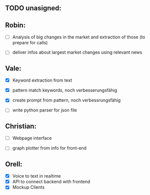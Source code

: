 ## TODO unasigned:


## Robin:
- [ ] Analysis of big changes in the market and extraction of those (to prepare for calls)
- [ ] deliver infos about largest market changes using relevant news


## Vale:
- [x] Keyword extraction from text
- [x] pattern match keywords, noch verbesserungsfähig
- [x] create prompt from pattern, noch verbessrungsfähig
- [ ] write python parser for json file


## Christian:
- [ ] Webpage interface
- [ ] graph plotter from info for front-end


## Orell:
- [x] Voice to text in realtime
- [x] API to connect backend with frontend
- [x] Mockup Clients
